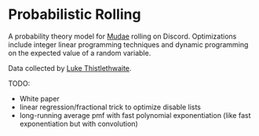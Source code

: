 # Probabilistic Rolling

A probability theory model for [Mudae](https://top.gg/bot/432610292342587392)
rolling on Discord.
Optimizations include integer linear programming techniques and
dynamic programming on the expected value of a random variable.

Data collected by [Luke Thistlethwaite](https://github.com/lthistle).

TODO:
- White paper
- linear regression/fractional trick to optimize disable lists
- long-running average pmf with fast polynomial exponentiation
(like fast exponentiation but with convolution)

